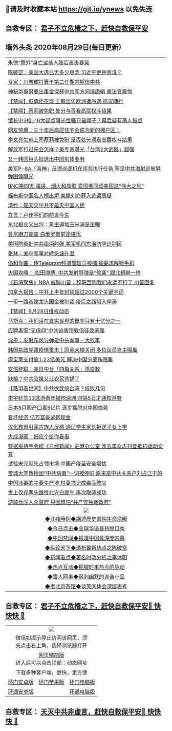 ## 📩请及时收藏本站 https://git.io/ynews 以免失连</a>
## 自救专区： [君子不立危樯之下，赶快自救保平安 ](https://github.com/pwgy/td/blob/master/README.md)

## 墙外头条 2020年08月29日(每日更新）</a>

 <table>
<tr><td colspan="2" align="left"><a href="https://yiujdoee.xvhtf.cyou/?name=c1217624&key=krgexxuardvhjliu&from=gy2">朱德“意外”身亡这些人随后离奇暴毙</a></td></tr>
<tr><td colspan="2" align="left"><a href="https://yiujdoee.xvhtf.cyou/?name=c1217634&key=krgexxuardvhjliu&from=gy2">陈破空：美国大选已无多少悬念 习近平更钟意谁？</a></td></tr>
<tr><td colspan="2" align="left"><a href="https://yiujdoee.xvhtf.cyou/?name=c1217620&key=krgexxuardvhjliu&from=gy2">专家：川普或打算于第二任期内解体中共</a></td></tr>
<tr><td colspan="2" align="left"><a href="https://yiujdoee.xvhtf.cyou/?name=c1217623&key=krgexxuardvhjliu&from=gy2">神秘华裔男要出重金保释中共军方间谍唐娟 美法官震惊</a></td></tr>
<tr><td colspan="2" align="left"><a href="https://yiujdoee.xvhtf.cyou/?name=c1217608&key=krgexxuardvhjliu&from=gy2">【禁闻】疫情还在烧 王毅出访欧洲遭冷遇 抗议随行</a></td></tr>
<tr><td colspan="2" align="left"><a href="https://yiujdoee.xvhtf.cyou/?name=c1217632&key=krgexxuardvhjliu&from=gy2">【禁闻】蔡莉被免职 处分与否看高层权斗结果</a></td></tr>
<tr><td colspan="2" align="left"><a href="https://yiujdoee.xvhtf.cyou/?name=c1217621&key=krgexxuardvhjliu&from=gy2">馆长中3枪／6大疑点曝光性骚只是幌子？幕后疑有高人指点</a></td></tr>
<tr><td colspan="2" align="left"><a href="https://yiujdoee.xvhtf.cyou/?name=c1217586&key=krgexxuardvhjliu&from=gy2">网友惊爆：三十年后高层住宅会成为新的棚户区！</a></td></tr>
<tr><td colspan="2" align="left"><a href="https://yiujdoee.xvhtf.cyou/?name=c1217601&key=krgexxuardvhjliu&from=gy2">李文亮生前上司蔡莉被免职 是否处分须看高层权斗结果</a></td></tr>
<tr><td colspan="2" align="left"><a href="https://yiujdoee.xvhtf.cyou/?name=c1217622&key=krgexxuardvhjliu&from=gy2">解放军打过来会怎样？美专家曝光「台湾2大武器」超强</a></td></tr>
<tr><td colspan="2" align="left"><a href="https://yiujdoee.xvhtf.cyou/?name=c1217619&key=krgexxuardvhjliu&from=gy2">又一韩国巨头拟退出中国实体业务</a></td></tr>
<tr><td colspan="2" align="left"><a href="https://yiujdoee.xvhtf.cyou/?name=c1217600&key=krgexxuardvhjliu&from=gy2">美军P-8A「海神」反潜巡逻机在南海执行任务 罕见中共潜射巡航导弹图像曝光</a></td></tr>
<tr><td colspan="2" align="left"><a href="https://yiujdoee.xvhtf.cyou/?name=c1217604&key=krgexxuardvhjliu&from=gy2">RNC第四天 演讲、烟火和高歌 爱国者同颂美国这“伟大之地”</a></td></tr>
<tr><td colspan="2" align="left"><a href="https://yiujdoee.xvhtf.cyou/?name=c1217628&key=krgexxuardvhjliu&from=gy2">福布斯中国名人榜出炉 美籍刘亦菲入选遭质疑</a></td></tr>
<tr><td colspan="2" align="left"><a href="https://yiujdoee.xvhtf.cyou/?name=c1217548&key=krgexxuardvhjliu&from=gy2">清竹：是天灭中共不是灭中国人民</a></td></tr>
<tr><td colspan="2" align="left"><a href="https://yiujdoee.xvhtf.cyou/?name=c1217557&key=krgexxuardvhjliu&from=gy2">立言：卢作孚们的前世今生</a></td></tr>
<tr><td colspan="2" align="left"><a href="https://yiujdoee.xvhtf.cyou/?name=c1217633&key=krgexxuardvhjliu&from=gy2">东北粮仓又出包：黑虫遍地玉米满是虫眼</a></td></tr>
<tr><td colspan="2" align="left"><a href="https://yiujdoee.xvhtf.cyou/?name=c1217559&key=krgexxuardvhjliu&from=gy2">普京磨刀霍霍 白俄罗斯前途堪忧</a></td></tr>
<tr><td colspan="2" align="left"><a href="https://yiujdoee.xvhtf.cyou/?name=c1217572&key=krgexxuardvhjliu&from=gy2">美国防部批中共南海射弹 美军机闯东海防空识别区</a></td></tr>
<tr><td colspan="2" align="left"><a href="https://yiujdoee.xvhtf.cyou/?name=c1217556&key=krgexxuardvhjliu&from=gy2">张林：美中军事对峙急遽升温</a></td></tr>
<tr><td colspan="2" align="left"><a href="https://yiujdoee.xvhtf.cyou/?name=c1217599&key=krgexxuardvhjliu&from=gy2">倡和你塞：传Telegram频道管理员被捕 被要求解锁手机</a></td></tr>
<tr><td colspan="2" align="left"><a href="https://yiujdoee.xvhtf.cyou/?name=c1217566&key=krgexxuardvhjliu&from=gy2">大国攻略： 松田康博: 中共发射导弹是“偷袭” 跟北朝鲜一样</a></td></tr>
<tr><td colspan="2" align="left"><a href="https://yiujdoee.xvhtf.cyou/?name=c1217563&key=krgexxuardvhjliu&from=gy2">《石涛聚焦》NBA 威胁川普：辞职否则我们永远不打了 川普回复</a></td></tr>
<tr><td colspan="2" align="left"><a href="https://yiujdoee.xvhtf.cyou/?name=c1217602&key=krgexxuardvhjliu&from=gy2">加拿大报告：中共上半年封锁超过2000个关键字词</a></td></tr>
<tr><td colspan="2" align="left"><a href="https://yiujdoee.xvhtf.cyou/?name=c1217558&key=krgexxuardvhjliu&from=gy2">一带一路基建龙头国企被制裁 疫后之路陷入停滞</a></td></tr>
<tr><td colspan="2" align="left"><a href="https://yiujdoee.xvhtf.cyou/?name=c1217629&key=krgexxuardvhjliu&from=gy2">【禁闻】8月28日维权动态</a></td></tr>
<tr><td colspan="2" align="left"><a href="https://yiujdoee.xvhtf.cyou/?name=c1217617&key=krgexxuardvhjliu&from=gy2">马斯克：我们活在真实世界的概率只有十亿分之一</a></td></tr>
<tr><td colspan="2" align="left"><a href="https://yiujdoee.xvhtf.cyou/?name=c1217553&key=krgexxuardvhjliu&from=gy2">应聘者需“无信仰”中共迫害宗教信徒及家属</a></td></tr>
<tr><td colspan="2" align="left"><a href="https://yiujdoee.xvhtf.cyou/?name=c1217637&key=krgexxuardvhjliu&from=gy2">沈舟：发射东风导弹是中共军事一大败笔</a></td></tr>
<tr><td colspan="2" align="left"><a href="https://yiujdoee.xvhtf.cyou/?name=c1217603&key=krgexxuardvhjliu&from=gy2">韩国执政党遭疫情重击！国会大楼关闭 多位议员自主隔离</a></td></tr>
<tr><td colspan="2" align="left"><a href="https://yiujdoee.xvhtf.cyou/?name=c1217570&key=krgexxuardvhjliu&from=gy2">康宝莱支付逾1.23亿美元 解决中国分部贿赂案</a></td></tr>
<tr><td colspan="2" align="left"><a href="https://yiujdoee.xvhtf.cyou/?name=c1217574&key=krgexxuardvhjliu&from=gy2">安倍辞职：美日中台「四角关系」添变数</a></td></tr>
<tr><td colspan="2" align="left"><a href="https://yiujdoee.xvhtf.cyou/?name=c1217618&key=krgexxuardvhjliu&from=gy2">缺粮？中共官媒又让农民背锅了</a></td></tr>
<tr><td colspan="2" align="left"><a href="https://yiujdoee.xvhtf.cyou/?name=c1217588&key=krgexxuardvhjliu&from=gy2">【薇羽看世间】中共欲武统台湾？成败几何</a></td></tr>
<tr><td colspan="2" align="left"><a href="https://yiujdoee.xvhtf.cyou/?name=c1217573&key=krgexxuardvhjliu&from=gy2">李宇轩等12逃港青年被拘深圳 时隔5日才通知港府</a></td></tr>
<tr><td colspan="2" align="left"><a href="https://yiujdoee.xvhtf.cyou/?name=c1217607&key=krgexxuardvhjliu&from=gy2">日本8月国产口罩5亿片 逐步摆脱对中国依赖</a></td></tr>
<tr><td colspan="2" align="left"><a href="https://yiujdoee.xvhtf.cyou/?name=c1217576&key=krgexxuardvhjliu&from=gy2">看坏经济 亿万富豪紧抱现金</a></td></tr>
<tr><td colspan="2" align="left"><a href="https://yiujdoee.xvhtf.cyou/?name=c1217564&key=krgexxuardvhjliu&from=gy2">汉化教育引蒙古族人反感 通辽学生家长拒送子女上学</a></td></tr>
<tr><td colspan="2" align="left"><a href="https://yiujdoee.xvhtf.cyou/?name=c1217571&key=krgexxuardvhjliu&from=gy2">大成漫画：报应个给你看看</a></td></tr>
<tr><td colspan="2" align="left"><a href="https://yiujdoee.xvhtf.cyou/?name=c1217568&key=krgexxuardvhjliu&from=gy2">警据报持手令搜《日经新闻》驻港办公室 涉去年众志刊登抵抗运动文宣</a></td></tr>
<tr><td colspan="2" align="left"><a href="https://yiujdoee.xvhtf.cyou/?name=c1217627&key=krgexxuardvhjliu&from=gy2">试验未完就先占领市场 中国产疫苗安全堪忧</a></td></tr>
<tr><td colspan="2" align="left"><a href="https://yiujdoee.xvhtf.cyou/?name=c1217614&key=krgexxuardvhjliu&from=gy2">雪城大学教授因“中共病毒”一词被停职 原来是中共关系户刘占江干的</a></td></tr>
<tr><td colspan="2" align="left"><a href="https://yiujdoee.xvhtf.cyou/?name=c1217613&key=krgexxuardvhjliu&from=gy2">中国冰毒的主要生产地 村委书记成毒品教父</a></td></tr>
<tr><td colspan="2" align="left"><a href="https://yiujdoee.xvhtf.cyou/?name=c1217583&key=krgexxuardvhjliu&from=gy2">世上仅存两头雌性北方白犀牛 再次取卵成功</a></td></tr>
<tr><td colspan="2" align="left"><a href="https://yiujdoee.xvhtf.cyou/?name=c1217577&key=krgexxuardvhjliu&from=gy2">游骑兵闯入总督府 只因惧怕“共产党独裁政府”</a></td></tr>

 <tr>
   <td colspan="2" align=center><img src="https://cdn.jsdelivr.net/gh/gyoupiodf/im1/jf-1.jpg"></td>
  </tr>
   <tr>
   <td colspan="2" align=center> 
<a href="https://xdihm.casa/oo.aspx?name=c922850&key=sdxhftoyfkhpuaxy&from=gy2&tag=9877">◆江峰時刻◆講述歷史真相生命冷暖</a><br/>
    </td>
  </tr>
   <tr>
   <td colspan="2" align=center> 
<a href="https://xdihm.casa/oo.aspx?name=c816850&key=sdxhftoyfkhpuaxy&from=gy2&tag=9877">◆今日点击◆全球华语最热脱口秀</a><br/>
    </td>
  </tr>
  <tr>
  <td colspan="2" align=center>
<a href="https://xdihm.casa/oo.aspx?name=c816860&key=sdxhftoyfkhpuaxy&from=gy2&tag=99733110">◆中国禁闻◆报道中国最深度内幕</a><br/>
   </tr>
  <tr>
     <td colspan="2" align=center>
<a href="https://xdihm.casa/oo.aspx?name=c816855&key=sdxhftoyfkhpuaxy&from=gy2&tag=997110">◆纵论天下◆透析最新热点之陈破空</a><br/>
   </tr>
   <tr>
      <td colspan="2" align=center>
<a href="https://xdihm.casa/oo.aspx?name=c838308&key=sdxhftoyfkhpuaxy&from=gy2&tag=9973110">◆新闻看点◆著名时政分析之李沐阳</a><br/>
   </tr>
   <tr>
     <td colspan="2" align=center>
<a href="https://xdihm.casa/oo.aspx?name=c816852&key=sdxhftoyfkhpuaxy&from=gy2&tag=9733110">◆热点互动◆把握时事热点的脉动</a><br/>
   </tr>
   <tr>
      <td colspan="2" align=center>
<a href="https://xdihm.casa/oo.aspx?name=c816694&key=sdxhftoyfkhpuaxy&from=gy2&tag=93310">◆雷人网事◆讽刺幽默的诙谐小品</a><br/>
   </tr>
   <tr>
    <td colspan="2" align=center>
<a href="https://xdihm.casa/oo.aspx?name=c816650&key=sdxhftoyfkhpuaxy&from=gy2&tag=9973110">◆老北京茶馆◆谈笑间体会深层思考</a><br/>
   </tr>
</table>

 ## 自救专区： [君子不立危樯之下，赶快自救保平安🍎 快快快 📩](https://github.com/pwgy/td/blob/master/README.md)
 
<table>
  <tr>
    <td colspan="3" align="center"><img src="https://cdn.jsdelivr.net/gh/opipe/up/oGate65.jpg"/></td>
  </tr>
  <tr>
    <td colspan="3" align="center">微信如提示停止访问该网页，须<br/>先点击右上角，选择浏览器打开</td>
  <tr>
  <tr>
    <td colspan="3" align="center"><a href="https://gitcdn.xyz/cdn/otiny/up/master/show005.htm">网页精简版</a><br/>进入后可以点击顶部：动态网址</td>
  </tr>
  <tr>
    <td colspan="3" align="center">下载多种客户端，更快，更方便</td>
  <tr>
  <tr>
    <td align="center"><a href="https://cdn.jsdelivr.net/gh/opipe/up/oGatea.apk">环门安卓版</a></td>
    <td align="center"><a href="https://x.co/odisk">环门苹果版</a></td>
    <td align="center"><a href="https://cdn.jsdelivr.net/gh/opipe/up/oGate.zip">环门电脑版</a></td>
  </tr>
  <tr>
    <td align="center"><a href="https://cdn.jsdelivr.net/gh/opipe/up/oPipe.apk">环通安卓版</a></td>
    <td align="center"></td>
    <td align="center"><a href="https://raw.githubusercontent.com/opipe/up/master/oPipe.zip">环通电脑版</a></td>
  </tr>
  
</table>


 ## 自救专区： [天灭中共非虚言，赶快自救保平安🍎 快快快 📩](https://github.com/pwgy/td/blob/master/README.md)
